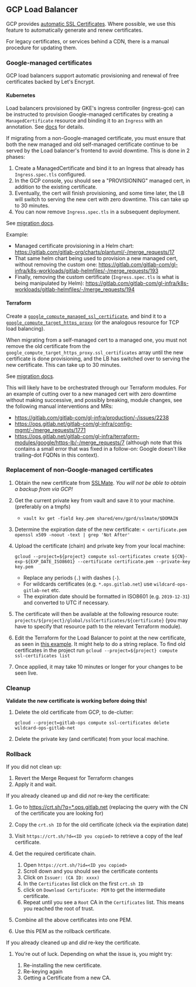 ## GCP Load Balancer

GCP provides [automatic SSL Certificates](https://cloud.google.com/load-balancing/docs/ssl-certificates/google-managed-certs). Where possible, we use this feature to automatically generate and renew certificates.

For legacy certificates, or services behind a CDN, there is a manual procedure for updating them.

### Google-managed certificates

GCP load balancers support automatic provisioning and renewal of free
certificates backed by Let's Encrypt.

#### Kubernetes

Load balancers provisioned by GKE's ingress controller (ingress-gce) can be
instructed to provision Google-managed certificates by creating a
`ManagedCertificate` resource and binding it to an `Ingress` with an
annotation. See
[docs](https://cloud.google.com/kubernetes-engine/docs/how-to/managed-certs)
for details.

If migrating from a non-Google-managed certificate, you must ensure that both
the new managed and old self-managed certificate continue to be served by the
Load balancer's frontend to avoid downtime. This is done in 2 phases:

1. Create a ManagedCertificate and bind it to an Ingress that already has
   `Ingress.spec.tls` configured.
1. In the GCP console, you should see a "PROVISIONING" managed cert, in addition
   to the existing certificate.
1. Eventually, the cert will finish provisioning, and some time later, the LB
   will switch to serving the new cert with zero downtime. This can take up to
   30 minutes.
1. You can now remove `Ingress.spec.tls` in a subsequent deployment.

See [migration docs](https://cloud.google.com/load-balancing/docs/ssl-certificates/google-managed-certs#replace-ssl).

Example:

- Managed certificate provisioning in a Helm chart:
  <https://gitlab.com/gitlab-org/charts/plantuml/-/merge_requests/17>
- That same helm chart being used to provision a new managed cert, without
  removing the custom one:
  <https://gitlab.com/gitlab-com/gl-infra/k8s-workloads/gitlab-helmfiles/-/merge_requests/193>
- Finally, removing the custom certificate (`Ingress.spec.tls` is what is being
  manipulated by Helm):
  <https://gitlab.com/gitlab-com/gl-infra/k8s-workloads/gitlab-helmfiles/-/merge_requests/194>

#### Terraform

Create a [`google_compute_managed_ssl_certificate`](https://www.terraform.io/docs/providers/google/r/compute_managed_ssl_certificate.html),
and bind it to a [`google_compute_target_https_proxy`](https://www.terraform.io/docs/providers/google/r/compute_target_https_proxy.html)
(or the analogous resource for TCP load balancing).

When migrating from a self-managed cert to a managed one, you must not remove
the old certificate from the
`google_compute_target_https_proxy.ssl_certificates` array until the new
certificate is done provisioning, and the LB has switched over to serving the
new certificate. This can take up to 30 minutes.

See [migration docs](https://cloud.google.com/load-balancing/docs/ssl-certificates/google-managed-certs#replace-ssl).

This will likely have to be orchestrated through our Terraform modules. For an
example of cutting over to a new managed cert with zero downtime without making
successive, and possibly breaking, module changes, see the following manual
interventions and MRs:

- <https://gitlab.com/gitlab-com/gl-infra/production/-/issues/2238>
- <https://ops.gitlab.net/gitlab-com/gl-infra/config-mgmt/-/merge_requests/1771>
- <https://ops.gitlab.net/gitlab-com/gl-infra/terraform-modules/google/https-lb/-/merge_requests/7>
  (although note that this contains a small error that was fixed in a follow-on:
  Google doesn't like trailing-dot FQDNs in this context).

### Replacement of non-Google-managed certificates

1. Obtain the new certificate from [SSLMate](https://sslmate.com/console/orders/).
   *You will not be able to obtain a backup from via GCP!*
1. Get the current private key from vault and save it to your machine. (preferably on a tmpfs)
    - `vault kv get -field key.pem shared/env/gprd/sslmate/$DOMAIN`
1. Determine the expiration date of the new certificate: `< certificate.pem openssl x509 -noout -text | grep 'Not After'`
1. Upload the certificate (chain) and private key from your local machine:

   ```shell
   gcloud --project=${project} compute ssl-certificates create ${CN}-exp-${EXP_DATE_ISO8601} --certificate certificate.pem --private-key key.pem
   ```

   - Replace any periods (`.`) with dashes (`-`).
   - For wildcards certificates (e.g. `*.ops.gitlab.net`) use `wildcard-ops-gitlab-net` etc.
   - The expiration date should be formatted in ISO8601 (e.g. `2019-12-31`) and converted to UTC if necessary.

1. The certificate will then be available at the following resource route:
   `projects/${project}/global/sslCertificates/${certificate}` (you may have to specify that resource path to the relevant Terraform module).
1. Edit the Terraform for the Load Balancer to point at the new certificate, as seen in [this example](https://ops.gitlab.net/gitlab-com/gl-infra/config-mgmt/merge_requests/935).
   It might help to do a string replace. To find old certificates in the project run `gcloud --project=${project} compute ssl-certificates list`
1. Once applied, it may take 10 minutes or longer for your changes to be seen live.

### Cleanup

**Validate the new certificate is working before doing this!**

1. Delete the old certificate from GCP, to de-clutter:

   ```shell
   gcloud --project=gitlab-ops compute ssl-certificates delete wildcard-ops-gitlab-net
   ```

1. Delete the private key (and certificate) from your local machine.

### Rollback

If you did not clean up:

1. Revert the Merge Request for Terraform changes
1. Apply it and wait.

If you already cleaned up and did *not* re-key the certificate:

1. Go to <https://crt.sh/?q=*.ops.gitlab.net> (replacing the query with the CN of the certificate you are looking for)
1. Copy the `crt.sh ID` for the old certificate (check via the expiration date)
1. Visit `https://crt.sh/?d=<ID you copied>` to retrieve a copy of the leaf certificate.
1. Get the required certificate chain.

   1. Open `https://crt.sh/?id=<ID you copied>`
   1. Scroll down and you should see the certificate contents
   1. Click on `Issuer: (CA ID: xxxx)`
   1. In the `Certificates` list click on the first `crt.sh ID`
   1. click on `Download Certificate: PEM` to get the intermediate certificate.
   1. Repeat until you see a `Root` CA in the `Certificates` list. This means you reached the root of trust.

1. Combine all the above certificates into one PEM.
1. Use this PEM as the rollback certificate.

If you already cleaned up and *did* re-key the certificate.

1. You're out of luck. Depending on what the issue is, you might try:

   1. Re-installing the new certificate.
   1. Re-keying again
   1. Getting a Certificate from a new CA.
